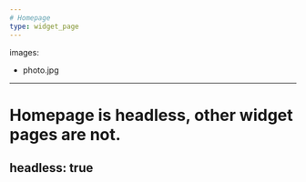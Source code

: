 ```yaml
---
# Homepage
type: widget_page
---
```

images:
  - photo.jpg
---


# Homepage is headless, other widget pages are not.
headless: true
---
